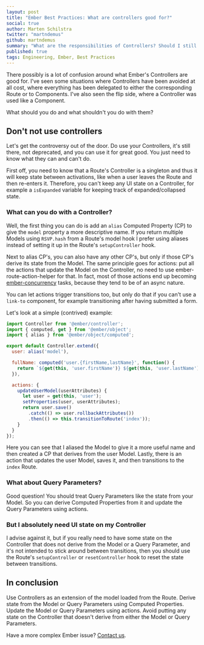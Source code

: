 ```yaml
---
layout: post
title: "Ember Best Practices: What are controllers good for?"
social: true
author: Marten Schilstra
twitter: "martndemus"
github: martndemus
summary: "What are the responsibilities of Controllers? Should I still use Controllers? Let's find out!"
published: true
tags: Engineering, Ember, Best Practices
---
```


There possibly is a lot of confusion around what Ember's Controllers are good for. I've seen some situations where Controllers have been avoided at all cost, where everything has been delegated to either the corresponding Route or to Components. I've also seen the flip side, where a Controller was used like a Component.

What should you do and what shouldn't you do with them?

## Don't not use controllers
Let's get the controversy out of the door. Do use your Controllers, it's still there, not deprecated, and you can use it for great good. You just need to know what they can and can't do.

First off, you need to know that a Route's Controller is a singleton and thus it will keep state between activations, like when a user leaves the Route and then re-enters it. Therefore, you can't keep any UI state on a Controller, for example a `isExpanded` variable for keeping track of expanded/collapsed state.

### What can you do with a Controller?
Well, the first thing you can do is add an `alias` Computed Property (CP) to give the `model` property a more descriptive name. If you return multiple Models using `RSVP.hash` from a Route's model hook I prefer using aliases instead of setting it up in the Route's `setupController` hook.

Next to alias CP's, you can also have any other CP's, but only if those CP's derive its state from the Model. The same principle goes for actions: put all the actions that update the Model on the Controller, no need to use ember-route-action-helper for that. In fact, most of those actions end up becoming [ember-concurrency](http://ember-concurrency.com) tasks, because they tend to be of an async nature.  

You can let actions trigger transitions too, but only do that if you can't use a `link-to` component, for example transitioning after having submitted a form.

 Let's look at a simple (contrived) example:

```javascript
import Controller from '@ember/controller';
import { computed, get } from '@ember/object';
import { alias } from '@ember/object/computed';

export default Controller.extend({
  user: alias('model'),

  fullName: computed('user.{firstName,lastName}', function() {
    return `${get(this, 'user.firstName')} ${get(this, 'user.lastName')}`;
  }),

  actions: {
    updateUserModel(userAttributes) {
      let user = get(this, 'user');
      setProperties(user, userAttributes);
      return user.save()
        .catch(() => user.rollbackAttributes())
        .then(() => this.transitionToRoute('index'));
    }
  }
});
```

Here you can see that I aliased the Model to give it a more useful name and then created a CP that derives from the user Model. Lastly, there is an action that updates the user Model, saves it, and then transitions to the `index` Route.

### What about Query Parameters?
Good question! You should treat Query Parameters like the state from your Model. So you can derive Computed Properties from it and update the Query Parameters using actions.

### But I absolutely need UI state on my Controller
I advise against it, but if you really need to have some state on the Controller that does not derive from the Model or a Query Parameter, and it's not intended to stick around between transitions, then you should use the Route's `setupController` or `resetController` hook to reset the state between transitions.

## In conclusion
Use Controllers as an extension of the model loaded from the Route. Derive state from the Model or Query Parameters using Computed Properties. Update the Model or Query Parameters using actions. Avoid putting any state on the Controller that doesn't derive from either the Model or Query Parameters. 

Have a more complex Ember issue? [Contact us](https://dockyard.com/contact/hire-us). 
